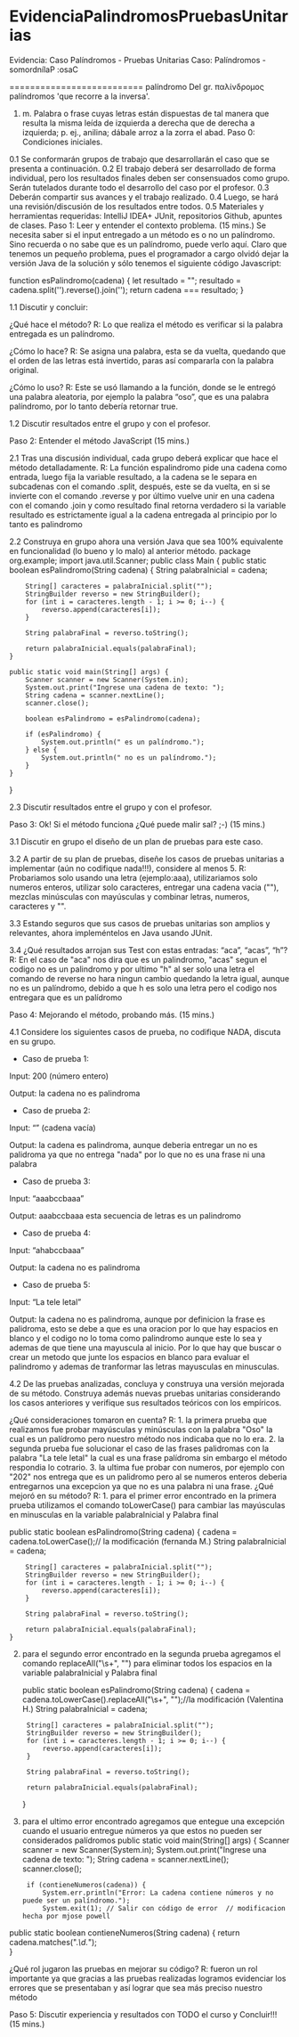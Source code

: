 # EvidenciaPalindromosPruebasUnitarias
Evidencia: Caso Palíndromos - Pruebas Unitarias
Caso: Palíndromos - somordnílaP :osaC

==========================
palíndromo
Del gr. παλίνδρομος palíndromos 'que recorre a la inversa'.

1. m. Palabra o frase cuyas letras están dispuestas de tal manera que resulta la misma leída de izquierda a derecha que de derecha a izquierda; p. ej., anilina; dábale arroz a la zorra el abad.
Paso 0: Condiciones iniciales.

0.1 Se conformarán grupos de trabajo que desarrollarán el caso que se presenta a continuación.
0.2 El trabajo deberá ser desarrollado de forma individual, pero los resultados finales deben ser consensuados como grupo.
Serán tutelados durante todo el desarrollo del caso por el profesor.
0.3 Deberán compartir sus avances y el trabajo realizado.
0.4 Luego, se hará una revisión/discusión de los resultados entre todos.
0.5 Materiales y herramientas requeridas: IntelliJ IDEA+ JUnit, repositorios Github, apuntes de clases.
Paso 1: Leer y entender el contexto problema. (15 mins.)
Se necesita saber si el input entregado a un método es o no un palíndromo. Sino recuerda o no sabe que es un palíndromo, puede verlo aquí.
Claro que tenemos un pequeño problema, pues el programador a cargo olvidó dejar la versión Java de la solución y sólo tenemos el siguiente código Javascript:

function esPalindromo(cadena) {
let resultado = "";
resultado = cadena.split('').reverse().join('');
return cadena === resultado;
}

1.1 Discutir y concluir:

¿Qué hace el método?
R: Lo que realiza el método es verificar si la palabra entregada es un palíndromo. 

¿Cómo lo hace?
R: Se asigna una palabra, esta se da vuelta, quedando que el orden de las letras está invertido, paras así compararla con la palabra original.

¿Cómo lo uso?
R: Este se usó llamando a la función, donde se le entregó una palabra aleatoria, por ejemplo la palabra “oso”, que es una palabra palíndromo, por lo tanto debería retornar true.

1.2 Discutir resultados entre el grupo y con el profesor.

Paso 2: Entender el método JavaScript (15 mins.)

2.1 Tras una discusión individual, cada grupo deberá explicar que hace el método detalladamente.
R: La función espalindromo pide una cadena como entrada, luego fija la variable resultado, a la cadena se le separa en subcadenas con el comando .split, después, este se da vuelta, en si se invierte con el comando .reverse y por último  vuelve unir en una cadena con el comando .join y como resultado final retorna verdadero si la variable resultado es estrictamente igual a la cadena entregada al principio por lo tanto es palindromo 


2.2 Construya en grupo ahora una versión Java que sea 100% equivalente en funcionalidad (lo bueno y lo malo) al anterior método.
package org.example;
import java.util.Scanner;
public class Main {
    public static boolean esPalindromo(String cadena) {
        String palabraInicial = cadena;

        String[] caracteres = palabraInicial.split("");
        StringBuilder reverso = new StringBuilder();
        for (int i = caracteres.length - 1; i >= 0; i--) {
            reverso.append(caracteres[i]);
        }

        String palabraFinal = reverso.toString();

        return palabraInicial.equals(palabraFinal);
    }

    public static void main(String[] args) {
        Scanner scanner = new Scanner(System.in);
        System.out.print("Ingrese una cadena de texto: ");
        String cadena = scanner.nextLine();
        scanner.close();

        boolean esPalindromo = esPalindromo(cadena);

        if (esPalindromo) {
            System.out.println(" es un palíndromo.");
        } else {
            System.out.println(" no es un palíndromo.");
        }
    }
}

2.3 Discutir resultados entre el grupo y con el profesor.

Paso 3: Ok! Si el método funciona ¿Qué puede malir sal? ;-) (15 mins.)

3.1 Discutir en grupo el diseño de un plan de pruebas para este caso.

3.2 A partir de su plan de pruebas, diseñe los casos de pruebas unitarias a implementar (aún no codifique nada!!!), considere al menos 5.
R: Probariamos solo usando una letra (ejemplo:aaa), utilizariamos solo numeros enteros, utilizar solo caracteres, entregar una cadena vacia (""), mezclas minúsculas con mayúsculas y combinar letras, numeros, caracteres y "".

3.3 Estando seguros que sus casos de pruebas unitarias son amplios y relevantes, ahora impleméntelos en Java usando JUnit.

3.4 ¿Qué resultados arrojan sus Test con estas entradas: “aca”, “acas”, “h”?
R: En el caso de "aca" nos dira que es un palindromo, "acas" segun el codigo no es un palindromo y por ultimo "h" al ser solo una letra el comando de reverse no hara ningun cambio quedando la letra igual, aunque no es un palíndromo, debido a que h es solo una letra pero el codigo nos entregara que es un palídromo

Paso 4: Mejorando el método, probando más. (15 mins.)

4.1 Considere los siguientes casos de prueba, no codifique NADA, discuta en su grupo.

- Caso de prueba 1:

Input: 200 (número entero)

Output: la cadena no es palindroma
- Caso de prueba 2:

Input: “” (cadena vacía)

Output: la cadena es palindroma, aunque deberia entregar un no es palidroma ya que no entrega "nada" por lo que no es una frase ni una palabra

- Caso de prueba 3:

Input: “aaabccbaaa”

Output: aaabccbaaa esta secuencia de letras es un palindromo

- Caso de prueba 4:

Input: “ahabccbaaa”

Output: la cadena no es palindroma

- Caso de prueba 5:

Input: “La tele letal”

Output: la cadena no es palindroma, aunque por definicion la frase es palidroma, esto se debe a que es una oracion por lo que hay espacios en blanco y el codigo no lo toma como palindromo aunque este lo sea y ademas de que tiene una mayuscula al inicio. Por lo que hay que buscar o crear un metodo que junte los espacios en blanco para evaluar el palindromo y ademas de tranformar las letras mayusculas en minusculas.

4.2 De las pruebas analizadas, concluya y construya una versión mejorada de su método. Construya además nuevas pruebas unitarias considerando los casos anteriores y verifique sus resultados teóricos con los empíricos.

¿Qué consideraciones tomaron en cuenta?
R: 1. la primera prueba que realizamos fue probar mayúsculas y minúsculas con la palabra "Oso" la cual es un palídromo pero nuestro método nos indicaba que no lo era.
2. la segunda prueba fue solucionar el caso de las frases palidromas con la palabra "La tele letal" la cual es una frase palídroma sin embargo el método respondia lo cotrario.
3. la ultima fue probar con numeros, por ejemplo con "202" nos entrega que es un palidromo pero al se numeros enteros deberia entregarnos una excepcion ya que no es una palabra ni una frase.
¿Qué mejoró en su método?
R: 1. para el primer error encontrado en la primera prueba utilizamos el comando toLowerCase() para cambiar las mayúsculas en minusculas en la variable palabraInicial y Palabra final

 public static boolean esPalindromo(String cadena) {
        cadena = cadena.toLowerCase();// la modificación (fernanda M.)
        String palabraInicial = cadena;

        String[] caracteres = palabraInicial.split("");
        StringBuilder reverso = new StringBuilder();
        for (int i = caracteres.length - 1; i >= 0; i--) {
            reverso.append(caracteres[i]);
        }

        String palabraFinal = reverso.toString();

        return palabraInicial.equals(palabraFinal);
    }
2. para el segundo error encontrado en la segunda prueba agregamos el comando replaceAll("\\s+", "") para eliminar todos los espacios en la variable palabraInicial y Palabra final

     public static boolean esPalindromo(String cadena) {
        cadena = cadena.toLowerCase().replaceAll("\\s+", "");//la modificación (Valentina H.)
        String palabraInicial = cadena;

        String[] caracteres = palabraInicial.split("");
        StringBuilder reverso = new StringBuilder();
        for (int i = caracteres.length - 1; i >= 0; i--) {
            reverso.append(caracteres[i]);
        }

        String palabraFinal = reverso.toString();

        return palabraInicial.equals(palabraFinal);
    }  

3. para el ultimo error encontrado agregamos que entegue una excepción cuando el usuario entregue números ya que estos no pueden ser considerados palídromos
 public static void main(String[] args) {
        Scanner scanner = new Scanner(System.in);
        System.out.print("Ingrese una cadena de texto: ");
        String cadena = scanner.nextLine();
        scanner.close();

        if (contieneNumeros(cadena)) {
            System.err.println("Error: La cadena contiene números y no puede ser un palíndromo.");
            System.exit(1); // Salir con código de error  // modificacion hecha por mjose powell
   
  public static boolean contieneNumeros(String cadena) {
        return cadena.matches(".*\\d.*");  
        }
 
¿Qué rol jugaron las pruebas en mejorar su código?
R: fueron un rol importante ya que gracias a las pruebas realizadas logramos evidenciar los errores que se presentaban y así lograr que sea más preciso nuestro método 

Paso 5: Discutir experiencia y resultados con TODO el curso y Concluir!!! (15 mins.)
